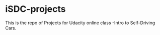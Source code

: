 # iSDC-projects

This is the repo of Projects for Udacity online class -Intro to Self-Driving Cars. 
